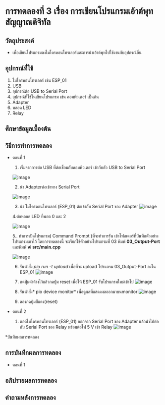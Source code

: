 # การทดลองที่ 3 เรื่อง การเขียนโปรแกรมเอ้าต์พุทสัญญาณดิจิทัล
## วัตถุประสงค์
*  เพื่อเขียนโปรแกรมลงไมโครคอนโทรเลอร์และการนำเอ้าต์พุทไปใช้งานกับอุปกรณ์อื่น
## อุปกรณ์ที่ใช้
1.	ไมโครคอนโทรเลอร์ เช่น  ESP_01
2.	USB
3.	อุปกรณ์ต่อ USB to Serial Port
4.	อุปกรณ์ที่ใช้ในเขียนโปรแกรม เช่น คอมพิวเตอร์ เป็นต้น
5.	Adapter
6.	หลอด LED 
7.	Relay
## ศึกษาข้อมูลเบื้องต้น

## วิธีการทำการทดลอง 
* ตอนที่ 1
  1.	เริ่มจากการต่อ USB ที่ต่อเชื่อมกับคอมพิวเตอร์ เข้ากับตัว USB to Serial Port

  ![image](https://user-images.githubusercontent.com/80879777/112014167-386fc300-8b5d-11eb-9ae9-118774ac8e2d.png)

  2.	นำ Adapterต่อเข้าทาง Serial Port
  
  ![image](https://user-images.githubusercontent.com/80879777/112043443-43d1e700-8b7b-11eb-983a-67b0a39824c3.png)

  3.	นำ ไมโครคอนโทรเลอร์ (ESP_01) ต่อเข้ากับ Serial Port ของ Adapter
  ![image](https://user-images.githubusercontent.com/80879777/112043502-50eed600-8b7b-11eb-883c-053317478ee0.png)
  
  4.ต่อหลอด LED ที่พอต 0 และ 2
  
  ![image](https://user-images.githubusercontent.com/80879777/112045429-6d8c0d80-8b7d-11eb-9155-62dc70fcf070.png)

  5..	ทำการเปิดโปรแกรม( Command Prompt )ที่จะทำการรัน เข้าโฟลเดอร์ที่บันทึกตัวอย่างโปรแกรมเอาไว้ โดยการทดลองนี้ จะเรียกใช้ตัวอย่างโปรแกรมที่ 03 พิมพ์ **03_Output-Port**  และพิมพ์  **vi src/main.cpp** 

  ![image](https://user-images.githubusercontent.com/80879777/112043570-6401a600-8b7b-11eb-913a-958bfed148ed.png)

  6.	รันคำสั่ง *pio run -t upload* เพื่อที่จะ upload โปรแกรม  03_Output-Port ลงใน ESP_01
  ![image](https://user-images.githubusercontent.com/80879777/112043628-74b21c00-8b7b-11eb-9ba7-3e4d8d19322f.png)

  7.	กดปุ่มดำค้างไว้แล้วกดปุ่ม reset เพื่อให้ ESP_01 รับโปรแกรมใหม่เข้าไป 
   ![image](https://user-images.githubusercontent.com/80879777/112043717-8b587300-8b7b-11eb-9eb9-0be349803367.png)

  8.	รันคำสั่ง* pio device monitor* เพื่อดูผลที่แสดงผลออกมาบนmonitor 
 ![image](https://user-images.githubusercontent.com/80879777/112044148-0d489c00-8b7c-11eb-9972-af6d2d9169d4.png)

  9.	ลองกดปุ่มสีแดง(reset)
 
* ตอนที่ 2
  1.	ถอดไมโครคอนโทรเลอร์ (ESP_01) ออกจาก Serial Port ของ Adapter แล้วนำไปต่อกับ Serial Port ของ Relay พร้อมต่อไฟ 5 V เข้า Relay
![image](https://user-images.githubusercontent.com/80879777/112044717-b8f1ec00-8b7c-11eb-809b-b22ddb80d42b.png)

*บันทึกผลการทดลอง


## การบันทึกผลการทดลอง
* ตอนที่ 1


## อภิปรายผลการทดลอง

## คำถามหลังการทดลอง 
